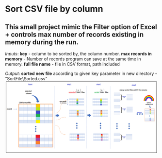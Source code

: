 # Sort CSV file by column

## This small project mimic the Filter option of Excel + controls max number of records existing in memory during the run.

_Inputs_: **key** - column to be sorted by, the column number.
        **max records in memory** - Number of records program can save at the same time in memory.
        **full file name** - file in CSV format, path included
        
_Output_: **sorted new file** according to given key parameter in new directory - "SortFile\Sorted.csv"
<img src="https://github.com/Sahar-Goldman/SortCSVFileByColumn/blob/main/csv_sort_exp.PNG">

